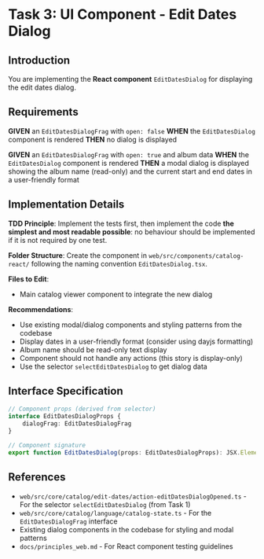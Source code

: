# Task 3: UI Component - Edit Dates Dialog

## Introduction
You are implementing the **React component** `EditDatesDialog` for displaying the edit dates dialog.

## Requirements

**GIVEN** an `EditDatesDialogFrag` with `open: false`
**WHEN** the `EditDatesDialog` component is rendered
**THEN** no dialog is displayed

**GIVEN** an `EditDatesDialogFrag` with `open: true` and album data
**WHEN** the `EditDatesDialog` component is rendered
**THEN** a modal dialog is displayed showing the album name (read-only) and the current start and end dates in a user-friendly format

## Implementation Details

**TDD Principle**: Implement the tests first, then implement the code **the simplest and most readable possible**: no behaviour should be implemented if it is not required by one test.

**Folder Structure**: Create the component in `web/src/components/catalog-react/` following the naming convention `EditDatesDialog.tsx`.

**Files to Edit**:
- Main catalog viewer component to integrate the new dialog

**Recommendations**:
- Use existing modal/dialog components and styling patterns from the codebase
- Display dates in a user-friendly format (consider using dayjs formatting)
- Album name should be read-only text display
- Component should not handle any actions (this story is display-only)
- Use the selector `selectEditDatesDialog` to get dialog data

## Interface Specification

```typescript
// Component props (derived from selector)
interface EditDatesDialogProps {
    dialogFrag: EditDatesDialogFrag
}

// Component signature
export function EditDatesDialog(props: EditDatesDialogProps): JSX.Element
```

## References

- `web/src/core/catalog/edit-dates/action-editDatesDialogOpened.ts` - For the selector `selectEditDatesDialog` (from Task 1)
- `web/src/core/catalog/language/catalog-state.ts` - For the `EditDatesDialogFrag` interface
- Existing dialog components in the codebase for styling and modal patterns
- `docs/principles_web.md` - For React component testing guidelines
